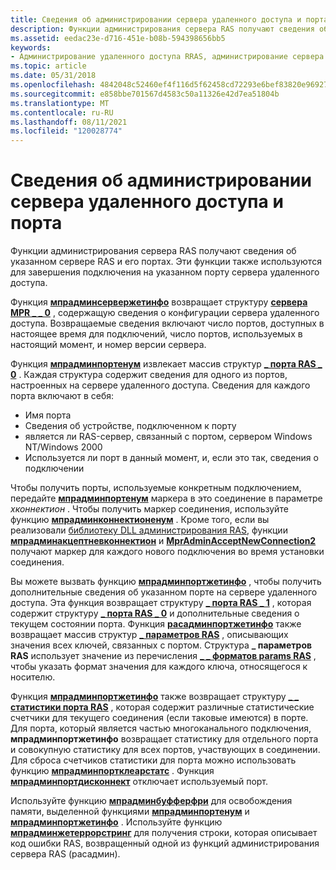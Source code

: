 ```yaml
---
title: Сведения об администрировании сервера удаленного доступа и порта
description: Функции администрирования сервера RAS получают сведения об указанном сервере RAS и его портах. Эти функции также используются для завершения подключения на указанном порту сервера удаленного доступа.
ms.assetid: eedac23e-d716-451e-b08b-594398656bb5
keywords:
- Администрирование удаленного доступа RRAS, администрирование сервера и порта
ms.topic: article
ms.date: 05/31/2018
ms.openlocfilehash: 4842048c52460ef4f116d5f62458cd72293e6bef83820e969275667cb2ab2a90
ms.sourcegitcommit: e858bbe701567d4583c50a11326e42d7ea51804b
ms.translationtype: MT
ms.contentlocale: ru-RU
ms.lasthandoff: 08/11/2021
ms.locfileid: "120028774"
---
```

# <a name="about-ras-server-and-port-administration"></a>Сведения об администрировании сервера удаленного доступа и порта

Функции администрирования сервера RAS получают сведения об указанном сервере RAS и его портах. Эти функции также используются для завершения подключения на указанном порту сервера удаленного доступа.

Функция [**мпрадминсервержетинфо**](/windows/desktop/api/Mprapi/nf-mprapi-mpradminservergetinfo) возвращает структуру [**сервера MPR \_ \_ 0**](/windows/desktop/api/Mprapi/ns-mprapi-mpr_server_0) , содержащую сведения о конфигурации сервера удаленного доступа. Возвращаемые сведения включают число портов, доступных в настоящее время для подключений, число портов, используемых в настоящий момент, и номер версии сервера.

Функция [**мпрадминпортенум**](/windows/desktop/api/Mprapi/nf-mprapi-mpradminportenum) извлекает массив структур [**\_ порта RAS \_ 0**](/windows/desktop/api/Mprapi/ns-mprapi-ras_port_0) . Каждая структура содержит сведения для одного из портов, настроенных на сервере удаленного доступа. Сведения для каждого порта включают в себя:

-   Имя порта
-   Сведения об устройстве, подключенном к порту
-   является ли RAS-сервер, связанный с портом, сервером Windows NT/Windows 2000
-   Используется ли порт в данный момент, и, если это так, сведения о подключении

Чтобы получить порты, используемые конкретным подключением, передайте [**мпрадминпортенум**](/windows/desktop/api/Mprapi/nf-mprapi-mpradminportenum) маркера в это соединение в параметре *хконнектион* . Чтобы получить маркер соединения, используйте функцию [**мпрадминконнектионенум**](/windows/desktop/api/Mprapi/nf-mprapi-mpradminconnectionenum) . Кроме того, если вы реализовали [библиотеку DLL администрирования RAS](ras-administration-dll.md), функции [**мпрадминакцептневконнектион**](/windows/desktop/api/Mprapi/nf-mprapi-mpradminacceptnewconnection) и [**MprAdminAcceptNewConnection2**](/windows/desktop/api/Mprapi/nf-mprapi-mpradminacceptnewconnection2) получают маркер для каждого нового подключения во время установки соединения.

Вы можете вызвать функцию [**мпрадминпортжетинфо**](/windows/desktop/api/Mprapi/nf-mprapi-mpradminportgetinfo) , чтобы получить дополнительные сведения об указанном порте на сервере удаленного доступа. Эта функция возвращает структуру [**\_ порта RAS \_ 1**](/windows/desktop/api/Mprapi/ns-mprapi-ras_port_1) , которая содержит структуру [**\_ порта RAS \_ 0**](/windows/desktop/api/Mprapi/ns-mprapi-ras_port_0) и дополнительные сведения о текущем состоянии порта. Функция [**расадминпортжетинфо**](rasadminportgetinfo.md) также возвращает массив структур [**\_ параметров RAS**](ras-parameters-str.md) , описывающих значения всех ключей, связанных с портом. Структура **\_ параметров RAS** использует значение из перечисления [**\_ \_ форматов params RAS**](ras-params-format-str.md) , чтобы указать формат значения для каждого ключа, относящегося к носителю.

Функция [**мпрадминпортжетинфо**](/windows/desktop/api/Mprapi/nf-mprapi-mpradminportgetinfo) также возвращает структуру [**\_ \_ статистики порта RAS**](ras-port-statistics-str.md) , которая содержит различные статистические счетчики для текущего соединения (если таковые имеются) в порте. Для порта, который является частью многоканального подключения, **мпрадминпортжетинфо** возвращает статистику для отдельного порта и совокупную статистику для всех портов, участвующих в соединении. Для сброса счетчиков статистики для порта можно использовать функцию [**мпрадминпортклеарстатс**](/windows/desktop/api/Mprapi/nf-mprapi-mpradminportclearstats) . Функция [**мпрадминпортдисконнект**](/windows/desktop/api/Mprapi/nf-mprapi-mpradminportdisconnect) отключает используемый порт.

Используйте функцию [**мпрадминбуфферфри**](/windows/desktop/api/Mprapi/nf-mprapi-mpradminbufferfree) для освобождения памяти, выделенной функциями [**мпрадминпортенум**](/windows/desktop/api/Mprapi/nf-mprapi-mpradminportenum) и [**мпрадминпортжетинфо**](/windows/desktop/api/Mprapi/nf-mprapi-mpradminportgetinfo) . Используйте функцию [**мпрадминжетеррорстринг**](/windows/desktop/api/Mprapi/nf-mprapi-mpradmingeterrorstring) для получения строки, которая описывает код ошибки RAS, возвращенный одной из функций администрирования сервера RAS (расадмин).

 

 




